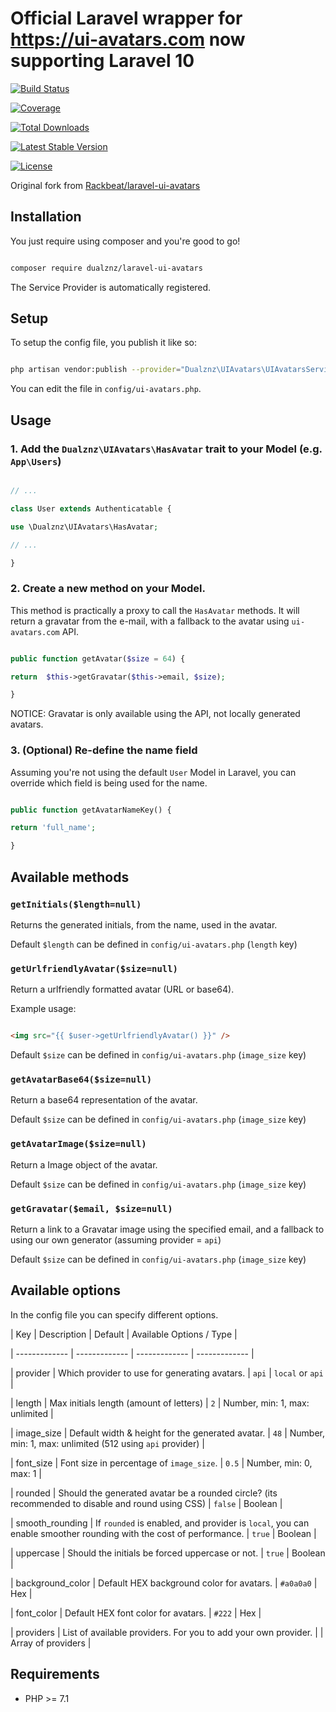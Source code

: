 # Official Laravel wrapper for https://ui-avatars.com now supporting Laravel 10

  
  

<p  align="center">

<a  href="https://travis-ci.org/Rackbeat/laravel-ui-avatars"><img  src="https://img.shields.io/travis/Rackbeat/laravel-ui-avatars.svg?style=flat-square"  alt="Build Status"></a>

<a  href="https://coveralls.io/github/Rackbeat/laravel-ui-avatars"><img  src="https://img.shields.io/coveralls/Rackbeat/laravel-ui-avatars.svg?style=flat-square"  alt="Coverage"></a>

<a  href="https://packagist.org/packages/rackbeat/laravel-ui-avatars"><img  src="https://img.shields.io/packagist/dt/rackbeat/laravel-ui-avatars.svg?style=flat-square"  alt="Total Downloads"></a>

<a  href="https://packagist.org/packages/rackbeat/laravel-ui-avatars"><img  src="https://img.shields.io/packagist/v/rackbeat/laravel-ui-avatars.svg?style=flat-square"  alt="Latest Stable Version"></a>

<a  href="https://packagist.org/packages/rackbeat/laravel-ui-avatars"><img  src="https://img.shields.io/packagist/l/rackbeat/laravel-ui-avatars.svg?style=flat-square"  alt="License"></a>

</p>

  Original fork from [Rackbeat/laravel-ui-avatars](https://github.com/Rackbeat/laravel-ui-avatars)

## Installation

  

You just require using composer and you're good to go!

  

```bash

composer require dualznz/laravel-ui-avatars

```

  

The Service Provider is automatically registered.

  

## Setup

  

To setup the config file, you publish it like so:

  

```bash

php artisan vendor:publish --provider="Dualznz\UIAvatars\UIAvatarsServiceProvider"

```

  

You can edit the file in `config/ui-avatars.php`.

  

## Usage

  

### 1. Add the `Dualznz\UIAvatars\HasAvatar` trait to your Model (e.g. `App\Users`)

  

```php

// ...

class User extends Authenticatable {

use \Dualznz\UIAvatars\HasAvatar;

// ...

}

```

  

### 2. Create a new method on your Model.

  

This method is practically a proxy to call the `HasAvatar` methods. It will return a gravatar from the e-mail, with a fallback to the avatar using `ui-avatars.com` API.

  

```php

public function getAvatar($size = 64) {

return  $this->getGravatar($this->email, $size);

}

```

  

NOTICE: Gravatar is only available using the API, not locally generated avatars.

  

### 3. (Optional) Re-define the name field

  

Assuming you're not using the default `User` Model in Laravel, you can override which field is being used for the name.

  

```php

public function getAvatarNameKey() {

return 'full_name';

}

```

  

## Available methods

  

### `getInitials($length=null)`

  

Returns the generated initials, from the name, used in the avatar.

  

Default `$length` can be defined in `config/ui-avatars.php` (`length` key)

  

### `getUrlfriendlyAvatar($size=null)`

  

Return a urlfriendly formatted avatar (URL or base64).

  

Example usage:

```html

<img src="{{ $user->getUrlfriendlyAvatar() }}" />

```

  

Default `$size` can be defined in `config/ui-avatars.php` (`image_size` key)

  

### `getAvatarBase64($size=null)`

  

Return a base64 representation of the avatar.

  

Default `$size` can be defined in `config/ui-avatars.php` (`image_size` key)

  

### `getAvatarImage($size=null)`

  

Return a Image object of the avatar.

  

Default `$size` can be defined in `config/ui-avatars.php` (`image_size` key)

  

### `getGravatar($email, $size=null)`

  

Return a link to a Gravatar image using the specified email, and a fallback to using our own generator (assuming provider = `api`)

  

Default `$size` can be defined in `config/ui-avatars.php` (`image_size` key)

  

## Available options

  

In the config file you can specify different options.

  

| Key | Description | Default | Available Options / Type |

| ------------- | ------------- | ------------- | ------------- |

| provider | Which provider to use for generating avatars. | `api` | `local` or `api` |

| length | Max initials length (amount of letters) | `2` | Number, min: 1, max: unlimited |

| image_size | Default width & height for the generated avatar. | `48` | Number, min: 1, max: unlimited (512 using `api` provider) |

| font_size | Font size in percentage of `image_size`. | `0.5` | Number, min: 0, max: 1 |

| rounded | Should the generated avatar be a rounded circle? (its recommended to disable and round using CSS) | `false` | Boolean |

| smooth_rounding | If `rounded` is enabled, and provider is `local`, you can enable smoother rounding with the cost of performance. | `true` | Boolean |

| uppercase | Should the initials be forced uppercase or not. | `true` | Boolean |

| background_color | Default HEX background color for avatars. | `#a0a0a0` | Hex |

| font_color | Default HEX font color for avatars. | `#222` | Hex |

| providers | List of available providers. For you to add your own provider. | | Array of providers |

  

## Requirements

* PHP >= 7.1
